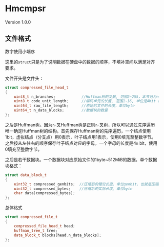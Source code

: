 # Hmcmpsr

Version 1.0.0

## 文件格式

数字使用小端序

这里的`struct`只是为了说明数据在硬盘中的数据的顺序，不填补空间以满足对齐要求。

文件开头是文件头：

```c++
struct compressed_file_head_t
{
    uint8_t n_branches;            //Huffman树的叉数, 范围2~255，本节记为n
    uint8_t code_unit_length;      //编码单元的长度, 范围1~16, 单位是4bit（0.5byte），本节记为m
    uint64_t raw_file_length;      //原始的文件的长度，单位byte
    uint64_t n_data_blocks;        //数据块的数量
};
```

之后是Huffman树。因为`n`-叉Huffman树是正则`n`-叉树，所以可以通过先序遍历唯一确定Huffman树的结构。首先保存Huffman树的先序遍历，一个结点使用1bit，虚拟结点（分支点）用0表示，叶子结点用1表示，使用0填充至整数字节。之后按从左往右的顺序保存叶子结点对应的字母，一个字母的长度是4`m` bit，使用0填充至整数字节。

之后是若干数据块。一个数据块对应原始文件的1byte~512MiB的数据。单个数据块格式：

```c++
struct data_block_t
{
    uint32_t compressed_genbits;  //压缩后的理论长度，单位genbit，也就是压缩后的文件使用n进制输出时的长度
    uint32_t compressed_bytes;    //压缩后的实际长度，单位byte
    char data[compressed_bytes];
};
```

总体格式

```c++
struct compressed_file_t
{
    compressed_file_head_t head;
    huffman_tree_t tree;
    data_block_t blocks[head.n_data_blocks];
};
```

